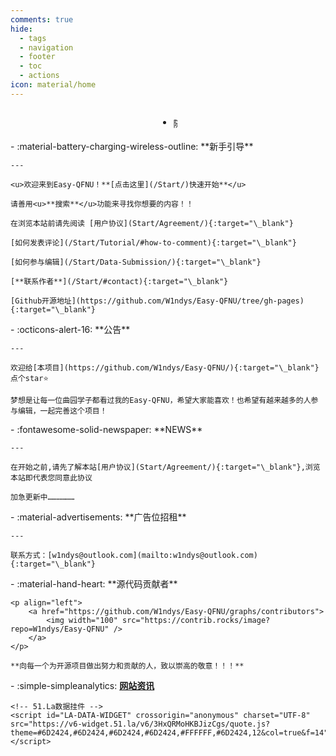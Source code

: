 ```yaml
---
comments: true
hide:
  - tags
  - navigation
  - footer
  - toc
  - actions
icon: material/home
---
```


<!-- 下面是随机诗句和公告的切换全部配置 -->
<!-- ———————————————————————————————————————————————————————————————————————————————————————————————————————————————————————————————————————————— -->

<style>
/* CSS样式 */
.shijuannounce {
    display: flex;
    align-items: center; /* 垂直居中 */
    justify-content: center; /* 水平居中 */
}

.content-container {
    position: relative;
    height: 23px; /* 根据内容高度调整 */
    overflow: hidden;
}

.content {
    position: absolute;
    top: 0;
    left: 0;
    width: 100%;
    transition: transform 0.5s ease; /* 调整过渡时间和缓动函数 */
}

/* 取消统计跳转链接文字的默认链接蓝色*/
.md-typeset .custom-link {
    color: inherit; /* 继承父元素的颜色，即默认文本的颜色 */
    text-decoration: none; /* 取消下划线 */
}

</style>

<!-- 诗词一言接口，来自https://www.jinrishici.com/#/ -->
<!-- 生产环境请注释掉，以免过高的访问次数导致封禁IP -->
<!-- 又加了公告切换功能 -->
<div class="grid cards shijuannounce" style="text-align: center">
    <ul>
        <li>
            <div id="content" class="content-container">
                <!-- 随机诗句 -->
                <span id="jinrishici-sentence" class="content">随机诗句加载中</span>
                <script src="https://sdk.jinrishici.com/v2/browser/jinrishici.js" charset="utf-8"></script>
                <!-- 公告 -->
                <span id="announcement" class="content" style="display: none;">欢迎各位曲园学子！欢迎访问Easy-QFNU！</span>
            </div>
        </li>
    </ul>
</div>

<script>
// 切换显示内容
function toggleContent() {
    const jinrishiciSentence = document.getElementById('jinrishici-sentence');
    const announcement = document.getElementById('announcement');

    if (jinrishiciSentence.style.display === 'block') {
        jinrishiciSentence.style.transform = 'translateY(-100%)';
        announcement.style.display = 'block';
        setTimeout(() => {
            announcement.style.transform = 'translateY(0)';
            jinrishiciSentence.style.display = 'none';
        }, 500); // 根据你的过渡时间调整
    } else {
        announcement.style.transform = 'translateY(-100%)';
        jinrishiciSentence.style.display = 'block';
        setTimeout(() => {
            jinrishiciSentence.style.transform = 'translateY(0)';
            announcement.style.display = 'none';
        }, 500); // 根据你的过渡时间调整
    }
}

// 定时切换内容
setInterval(() => {
    toggleContent();
}, 3200); // 调整切换间隔时间
</script>

<!-- 上面是随机诗句和公告的切换全部配置 -->
<!-- ———————————————————————————————————————————————————————————————————————————————————————————————————————————————————————————————————————————— -->

<div class="grid cards" markdown>
<div class="grid cards" markdown>
- :material-battery-charging-wireless-outline: **新手引导**

    ---

    <u>欢迎来到Easy-QFNU！**[点击这里](/Start/)快速开始**</u>

    请善用<u>**搜索**</u>功能来寻找你想要的内容！！

    在浏览本站前请先阅读 [用户协议](Start/Agreement/){:target="\_blank"}

    [如何发表评论](/Start/Tutorial/#how-to-comment){:target="\_blank"}

    [如何参与编辑](/Start/Data-Submission/){:target="\_blank"}

    [**联系作者**](/Start/#contact){:target="\_blank"}

    [Github开源地址](https://github.com/W1ndys/Easy-QFNU/tree/gh-pages){:target="\_blank"}

</div>

</div>

<div class="grid cards" markdown>
<div class="grid cards" markdown>
- :octicons-alert-16: **公告**

    ---

    欢迎给[本项目](https://github.com/W1ndys/Easy-QFNU/){:target="\_blank"}点个star⭐

    梦想是让每一位曲园学子都看过我的Easy-QFNU，希望大家能喜欢！也希望有越来越多的人参与编辑，一起完善这个项目！

</div>

<div class="grid cards" markdown>
- :fontawesome-solid-newspaper: **NEWS**

    ---

    在开始之前,请先了解本站[用户协议](Start/Agreement/){:target="\_blank"},浏览本站即代表您同意此协议

    加急更新中………………

</div>
<div class="grid cards" markdown>
- :material-advertisements: **广告位招租**

    ---

    联系方式：[w1ndys@outlook.com](mailto:w1ndys@outlook.com){:target="\_blank"}

</div>
</div>

<div class="grid cards" markdown>

<!-- <div class="grid cards" markdown>
- :octicons-repo-16: **源代码仓库概览**

    [![本仓库](https://stats.deeptrain.net/repo/W1ndys/Easy-QFNU?theme=light)](https://github.com/W1ndys/Easy-QFNU)

</div> -->

<div class="grid cards" markdown>
- :material-hand-heart: **源代码贡献者**

    <p align="left">
        <a href="https://github.com/W1ndys/Easy-QFNU/graphs/contributors">
            <img width="100" src="https://contrib.rocks/image?repo=W1ndys/Easy-QFNU" />
        </a>
    </p>

    **向每一个为开源项目做出努力和贡献的人，致以崇高的敬意！！！**

</div>

<div class="grid cards" markdown>
- :simple-simpleanalytics: <a class="custom-link" href="https://v6.51.la/report/overview?comId=416432" target="_blank"><strong>网站资讯</strong></a>

    <!-- 51.La数据挂件 -->
    <script id="LA-DATA-WIDGET" crossorigin="anonymous" charset="UTF-8" src="https://v6-widget.51.la/v6/3HxQRMoHKBJizCgs/quote.js?theme=#6D2424,#6D2424,#6D2424,#6D2424,#FFFFFF,#6D2424,12&col=true&f=14"></script>

</div>

</div>

